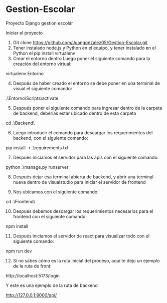 # Gestion-Escolar
Proyecto Django gestion escolar 

Iniciar el proyecto

1.	Git clone https://github.com/Juangonzalez05/Gestion-Escolar.git
2.	Tener instalado node.js y Python en el equipo, y tener instalado en el Python el pip install virtualenv
3.	Crear el entorno dentro
Luego poner el siguiente comando para la creación del entorno virtual:

virtualenv Entorno

4.	Después de haber creado el entorno se debe poner en una terminal de visual el siguiente comando:

.\Entorno\Scripts\activate   

5.	Después poner el siguiente comando para ingresar dentro de la carpeta de backend, deberías estar ubicado dentro de esta carpeta

cd .\Backend\    


6.	Luego introducir el comando para descargar los requerimientos del backend, con el siguiente comando:

pip install -r .\requirements.txt   

7.	Después iniciamos el servidor para las apis con el siguiente comando:

python .\manage.py runserver  

8.	Después dejar esa terminal abierta de backend, y abrir una terminal nueva dentro de visualstudio para iniciar el servidor de frontend

9.	Nos ubicamos con el siguiente comando:

cd .\Frontend\

10.	Después debemos descargar los requerimientos necesarios para el frontend con el siguiente comando:

npm install

11.	Después iniciamos el servidor de react para visualizar todo con el siguiente comando:

npm run dev  

12.	Si no sabes cómo es la ruta inicial del proceso, aquí te dejo un ejemplo de la ruta de front:

http://localhost:5173/login

Y este es una ejemplo de la ruta de backend

http://127.0.0.1:8000/api/


